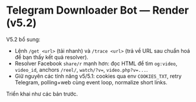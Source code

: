 # Telegram Downloader Bot — Render (v5.2)

V5.2 bổ sung:
- Lệnh `/get <url>` (tải nhanh) và `/trace <url>` (trả về URL sau chuẩn hoá để bạn thấy kết quả resolver).
- Resolver Facebook `share/r` mạnh hơn: đọc HTML để tìm `og:video`, `video_id`, anchors `/reel/`, `watch/?v=`, `video.php?v=...`.
- Giữ nguyên các tính năng v5/5.1: cookies qua env `COOKIES_TXT`, retry Telegram, polling+web cùng event loop, normalize short links.

Triển khai như các bản trước.
